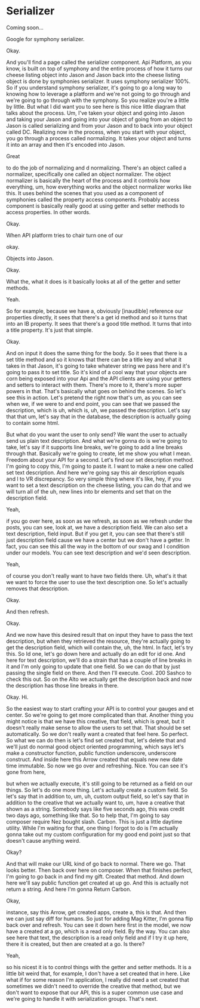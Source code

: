 # Serializer

Coming soon...

Google for symphony serializer.

Okay.

And you'll find a page called the serializer component. Api Platform, as you know, is built on top of symphony and the entire process of how it turns our cheese listing object into Jason and Jason back into the cheese listing object is done by symphonies serializer. It uses symphony serializer 100%. So if you understand symphony serializer, it's going to go a long way to knowing how to leverage a platform and we're not going to go through and we're going to go through with the symphony. So you realize you're a little by little. But what I did want you to see here is this nice little diagram that talks about the process. Um, I've taken your object and going into Jason and taking your Jason and going into your object of going from an object to Jason is called serializing and from your Jason and to back into your object called DC. Realizing now in the process, when you start with your object, you go through a process called normalizing. It takes your object and turns it into an array and then it's encoded into Jason.

Great

to do the job of normalizing and d normalizing. There's an object called a normalizer, specifically one called an object normalizer. The object normalizer is basically the heart of the process and it controls how everything, um, how everything works and the object normalizer works like this. It uses behind the scenes that you used as a component of symphonies called the property access components. Probably access component is basically really good at using getter and setter methods to access properties. In other words.

Okay.

When API platform tries to chair turn one of our

okay.

Objects into Jason.

Okay.

What the, what it does is it basically looks at all of the getter and setter methods.

Yeah.

So for example, because we have a, obviously [inaudible] reference our properties directly, it sees that there's a get id method and so it turns that into an IB property. It sees that there's a good title method. It turns that into a title property. It's just that simple.

Okay.

And on input it does the same thing for the body. So it sees that there is a set title method and so it knows that there can be a title key and what it takes in that Jason, it's going to take whatever string we pass here and it's going to pass it to set title. So it's kind of a cool way that your objects are corn being exposed into your Api and the API clients are using your getters and setters to interact with them. There's more to it, there's more super powers in that. That's basically what goes on behind the scenes. So let's see this in action. Let's pretend the right now that's um, as you can see when we, if we were to and end point, you can see that we passed the description, which is uh, which is, uh, we passed the description. Let's say that that um, let's say that in the database, the description is actually going to contain some html.

But what do you want the user to only send? We want the user to actually send us plain text description. And what we're gonna do is we're going to take, let's say if it supports line breaks, we're going to add a line breaks through that. Basically we're going to create, let me show you what I mean. Freedom about your API for a second. Let's find our set description method. I'm going to copy this, I'm going to paste it. I want to make a new one called set text description. And here we're going say this air description equals and l to VR discrepancy. So very simple thing where it's like, hey, if you want to set a text description on the cheese listing, you can do that and we will turn all of the uh, new lines into br elements and set that on the description field.

Yeah,

if you go over here, as soon as we refresh, as soon as we refresh under the posts, you can see, look at, we have a description field. We can also set a text description, field input. But if you get it, you can see that there's still just description field cause we have a center but we don't have a getter. In fact, you can see this all the way in the bottom of our swag and I condition under our models. You can see text description and we'd seen description.

Yeah,

of course you don't really want to have two fields there. Uh, what's it that we want to force the user to use the text description one. So let's actually removes that description.

Okay.

And then refresh.

Okay.

And we now have this desired result that on input they have to pass the text description, but when they retrieved the resource, they're actually going to get the description field, which will contain the, uh, the html. In fact, let's try this. So Id one, let's go down here and actually do an edit for id one. And here for text description, we'll do a strain that has a couple of line breaks in it and I'm only going to update that one field. So we can do that by just passing the single field on there. And then I'll execute. Cool. 200 Sashco to check this out. So on the Alto we actually get the description back and now the description has those line breaks in there.

Okay. Hi.

So the easiest way to start crafting your API is to control your gauges and et center. So we're going to get more complicated than that. Another thing you might notice is that we have this creative, that field, which is great, but it doesn't really make sense to allow the users to set that. That should be set automatically. So we don't really want a created that feel here. So perfect. So what we can do then is let's find set created that, let's delete that and we'll just do normal good object oriented programming, which says let's make a constructor function, public function underscore, underscore construct. And inside here this Arrow created that equals new new date time immutable. So now we go over and refreshing. Nice. You can see it's gone from here,

but when we actually execute, it's still going to be returned as a field on our things. So let's do one more thing. Let's actually create a custom field. So let's say that in addition to, um, uh, custom output field, so let's say that in addition to the creative that we actually want to, um, have a creative that shown as a string. Somebody says like five seconds ago, this was credit two days ago, something like that. So to help that, I'm going to say composer require Nez bought slash. Carbon. This is just a little daytime utility. While I'm waiting for that, one thing I forgot to do is I'm actually gonna take out my custom configuration for my good end point just so that doesn't cause anything weird.

Okay?

And that will make our URL kind of go back to normal. There we go. That looks better. Then back over here on composer. When that finishes perfect, I'm going to go back in and find my gift. Created that method. And down here we'll say public function get created at up go. And this is actually not return a string. And here I'm gonna Return Carbon.

Okay,

instance, say this Arrow, get created apps, create a, this is that. And then we can just say diff for humans. So just for adding Mag Kitter, I'm gonna flip back over and refresh. You can see it down here first in the model, we now have a created at a go, which is a read only field. By the way. You can also see here that text, the description is a read only field and if I try it up here, there it is created, but then are created at a go. Is there?

Yeah,

so his nicest it is to control things with the getter and setter methods. It is a little bit weird that, for example, I don't have a set created that in here. Like what if for some reason I'm application, I really did need a set created that sometimes we didn't need to override the creative that method, but we don't want to expose that our API, this is a super common use case and we're going to handle it with serialization groups. That's next.
